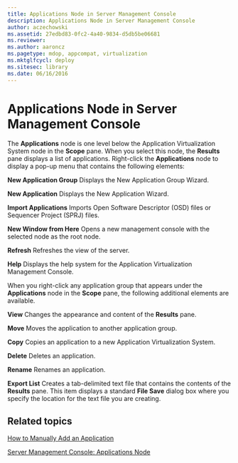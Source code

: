 ```yaml
---
title: Applications Node in Server Management Console
description: Applications Node in Server Management Console
author: aczechowski
ms.assetid: 27edbd83-0fc2-4a40-9834-d5db5be06681
ms.reviewer:
ms.author: aaroncz
ms.pagetype: mdop, appcompat, virtualization
ms.mktglfcycl: deploy
ms.sitesec: library
ms.date: 06/16/2016
---
```



# Applications Node in Server Management Console


The **Applications** node is one level below the Application Virtualization System node in the **Scope** pane. When you select this node, the **Results** pane displays a list of applications. Right-click the **Applications** node to display a pop-up menu that contains the following elements:

<a href="" id="new-application-group"></a>**New Application Group**
Displays the New Application Group Wizard.

<a href="" id="new-application"></a>**New Application**
Displays the New Application Wizard.

<a href="" id="import-applications"></a>**Import Applications**
Imports Open Software Descriptor (OSD) files or Sequencer Project (SPRJ) files.

<a href="" id="new-window-from-here"></a>**New Window from Here**
Opens a new management console with the selected node as the root node.

<a href="" id="refresh"></a>**Refresh**
Refreshes the view of the server.

<a href="" id="help"></a>**Help**
Displays the help system for the Application Virtualization Management Console.

When you right-click any application group that appears under the **Applications** node in the **Scope** pane, the following additional elements are available.

<a href="" id="view"></a>**View**
Changes the appearance and content of the **Results** pane.

<a href="" id="move"></a>**Move**
Moves the application to another application group.

<a href="" id="copy"></a>**Copy**
Copies an application to a new Application Virtualization System.

<a href="" id="delete"></a>**Delete**
Deletes an application.

<a href="" id="rename"></a>**Rename**
Renames an application.

<a href="" id="export-list"></a>**Export List**
Creates a tab-delimited text file that contains the contents of the **Results** pane. This item displays a standard **File Save** dialog box where you specify the location for the text file you are creating.

## Related topics


[How to Manually Add an Application](how-to-manually-add-an-application.md)

[Server Management Console: Applications Node](server-management-console-applications-node.md)

 

 





